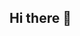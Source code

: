 ## Hi there 👋

<!--
![Anurag's GitHub stats](https://github-readme-stats.vercel.app/api?username=Lallindo&show_icons=true&theme=radical&locale=pt-br)
**Lallindo/Lallindo** is a ✨ _special_ ✨ repository because its `README.md` (this file) appears on your GitHub profile.

Here are some ideas to get you started:

- 🔭 I’m currently working on ...
- 🌱 I’m currently learning ...
- 👯 I’m looking to collaborate on ...
- 🤔 I’m looking for help with ...
- 💬 Ask me about ...
- 📫 How to reach me: ...
- 😄 Pronouns: ...
- ⚡ Fun fact: ...
-->
